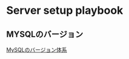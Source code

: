 # Server setup playbook

## MYSQLのバージョン

[MySQLのバージョン体系](http://gihyo.jp/dev/serial/01/mysql-road-construction-news/0010)
